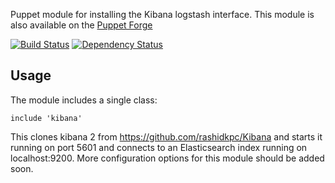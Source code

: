 Puppet module for installing the Kibana logstash interface.
 This module is also available on the [Puppet
Forge](https://forge.puppetlabs.com/garethr/kibana)

[![Build
Status](https://secure.travis-ci.org/garethr/garethr-kibana.png)](http://travis-ci.org/garethr/garethr-kibana)
[![Dependency
Status](https://gemnasium.com/garethr/garethr-kibana.png)](http://gemnasium.com/garethr/garethr-kibana)

## Usage

The module includes a single class:

    include 'kibana'

This clones kibana 2 from https://github.com/rashidkpc/Kibana and starts it running on port 5601 and connects to
an Elasticsearch index running on localhost:9200. More configuration
options for this module should be added soon.
